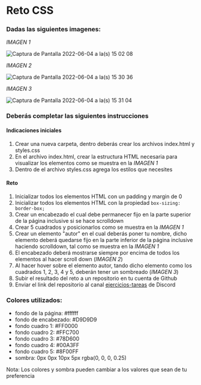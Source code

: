 # Reto CSS


### Dadas las siguientes imagenes:

*IMAGEN 1*

![Captura de Pantalla 2022-06-04 a la(s) 15 02 08](https://user-images.githubusercontent.com/22037765/172023841-03965453-af7a-461b-a416-6346236c21d1.png)

*IMAGEN 2*

![Captura de Pantalla 2022-06-04 a la(s) 15 30 36](https://user-images.githubusercontent.com/22037765/172024627-20e4ffb2-8722-4554-aee0-cfdc2a9efb68.png)

*IMAGEN 3*

![Captura de Pantalla 2022-06-04 a la(s) 15 31 04](https://user-images.githubusercontent.com/22037765/172024639-2585dc8b-52a9-4f5f-9949-fd13c2279f42.png)

### Deberás completar las siguientes instrucciones

#### Indicaciones iniciales

1) Crear una nueva carpeta, dentro deberás crear los archivos index.html y styles.css
2) En el archivo index.html, crear la estructura HTML necesaria para visualizar los elementos como se muestra en la *IMAGEN 1*
3) Dentro de el archivo styles.css agrega los estilos que necesites

#### Reto

1) Inicializar todos los elementos HTML con un padding y margin de 0
2) Inicializar todos los elementos HTML con la propiedad `box-sizing: border-box;`
3) Crear un encabezado el cual debe permanecer fijo en la parte superior de la página inclusive si se hace scrolldown
4) Crear 5 cuadrados y posicionarlos como se muestra en la *IMAGEN 1*
5) Crear un elemento "autor" en el cual deberás poner tu nombre, dicho elemento deberá quedarse fijo en la parte inferior de la página inclusive haciendo scrolldown, tal como se muestra en la *IMAGEN 1*
6) El encabezado deberá mostrarse siempre por encima de todos los elementos al hacer scroll down (*IMAGEN 2*)
7) Al hacer hover sobre el elemento autor, tando dicho elemento como los cuadrados 1, 2, 3, 4 y 5, deberán tener un sombreado (*IMAGEN 3*)
8) Subir el resultado del reto a un repositorio en tu cuenta de Github
9) Enviar el link del repositorio al canal [ejercicios-tareas](https://discord.com/channels/947702631529328640/978087035875237918) de Discord


### Colores utilizados:

- fondo de la página: #ffffff
- fondo de encabezado: #D9D9D9
- fondo cuadro 1: #FF0000
- fondo cuadro 2: #FFC700
- fondo cuadro 3: #78D600
- fondo cuadro 4: #00A3FF
- fondo cuadro 5: #8F00FF
- sombra: 0px 0px 10px 5px rgba(0, 0, 0, 0.25)

Nota: Los colores y sombra pueden cambiar a los valores que sean de tu preferencia
